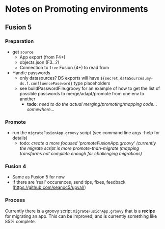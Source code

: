 # Notes on Promoting environments

##  Fusion 5
### Preparation
- get `source`
  - App export (from F4+)
  - objects.json (F3...?)
  - Connection to `live` Fusion (4+) to read from
- Handle passwords
  - only datasources? DS exports will have `${secret.dataSources.my-ds.f.confluencePassword}` type placeholders
  - see buildPasswordFile.groovy for an example of how to get the list of possible passwords to merge/adapt/promote from one env to another
    - **todo**: _need to do the actual merging/promoting/mapping code... somewhere..._

### Promote
  - run the `migrateFusionApp.groovy` script (see command line args -help for details)
    - todo: _create a more focused 'promoteFusionApp.groovy' (currently the migrate script is more promote-than-migrate (mapping transforms not complete enough for challenging migrations)_



### Fusion 4
- Same as Fusion 5 for now
- If there are 'real' occurences, send tips, fixes, feedback (https://github.com/seanoc5/upval/)


### Process
Currently there is a groovy script `migrateFusionApp.groovy` that is a **recipe** for migrating an app. This can be improved, and is currently something like 85% complete.


